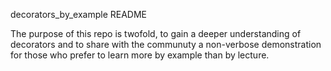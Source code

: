 ﻿decorators_by_example README


The purpose of this repo is twofold, to gain a deeper understanding of decorators and to share with the communuty a non-verbose demonstration for those who prefer to learn more by example than by lecture.


